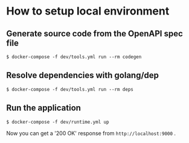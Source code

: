# How to setup local environment

## Generate source code from the OpenAPI spec file

```
$ docker-compose -f dev/tools.yml run --rm codegen
```

## Resolve dependencies with golang/dep

```
$ docker-compose -f dev/tools.yml run --rm deps
```

## Run the application

```
$ docker-compose -f dev/runtime.yml up
```

Now you can get a '200 OK' response from `http://localhost:9000` .

